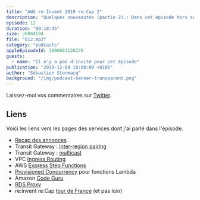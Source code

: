 ```yaml
---
title: "AWS re:Invent 2019 re:Cap 2"
description: "Quelques nouveautés (partie 2).: Dans cet épisode hors série, je passe en revue quelques annonces faites lors de la deuxième journée de re:Invent. Nous parlons de AWS Transit Gateway, de serverless avec AWS Lambda et de CodeGuru"
episode: 12
duration: "00:18:45"
size: 36004594
file: "012.mp3"
category: "podcasts"
appleEpisodeId: 1000663120276
guests:
  - name: "Il n'y a pas d'invité pour cet épisode"
publication: "2019-12-04 18:00:00 +0100"
author: "Sébastien Stormacq"
background: "/img/podcast-banner-transparent.png"
---
```


Laissez-moi vos commentaires sur [Twitter](https://twitter.com/sebsto).

## Liens

Voici les liens vers les pages des services dont j'ai parlé dans l'épisode.

- [Recap des annonces](https://aws.amazon.com/blogs/aws/aws-launches-previews-at-reinvent-2019-tuesday-december-3rd/).
- Transit Gateway : [inter-region pairing](https://aws.amazon.com/blogs/aws/new-for-aws-transit-gateway-build-global-networks-and-centralize-monitoring-using-network-manager/)
- Transit Gateway : [multicast](https://aws.amazon.com/blogs/aws/aws-transit-gateway-adds-multicast-and-inter-regional-peering/)
- VPC [Ingress Routing](https://aws.amazon.com/blogs/aws/new-vpc-ingress-routing-simplifying-integration-of-third-party-appliances/)
- AWS [Express Step Functions](https://aws.amazon.com/blogs/aws/new-aws-step-functions-express-workflows-high-performance-low-cost/)
- [Provisioned Concurrency](https://aws.amazon.com/blogs/aws/new-provisioned-concurrency-for-lambda-functions/) pour fonctions Lambda
- Amazon [Code Guru](https://aws.amazon.com/codeguru/)
- [RDS Proxy](https://aws.amazon.com/rds/proxy/)
- re:Invent re:Cap [tour de France](https://aws.amazon.com/fr/blogs/france/reinvent-2019-recap-tour/) (et pas loin)